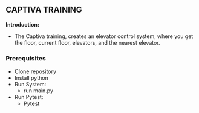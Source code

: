 ##  CAPTIVA TRAINING
**Introduction:**

* The Captiva training, creates an elevator control system, where you get the floor, current floor, elevators, and the nearest elevator.

### Prerequisites
* Clone repository
* Install python
* Run System:
   * run main.py
* Run Pytest:
   * Pytest
